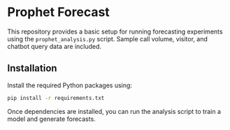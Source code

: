 # Prophet Forecast

This repository provides a basic setup for running forecasting experiments using the `prophet_analysis.py` script. Sample call volume, visitor, and chatbot query data are included.

## Installation

Install the required Python packages using:

```bash
pip install -r requirements.txt
```

Once dependencies are installed, you can run the analysis script to train a model and generate forecasts.
